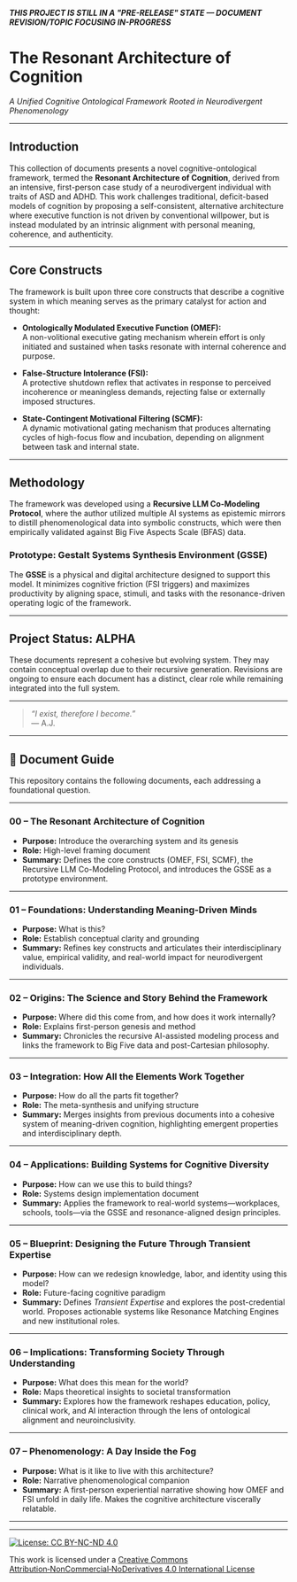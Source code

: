 ***THIS PROJECT IS STILL IN A "PRE-RELEASE" STATE — DOCUMENT REVISION/TOPIC FOCUSING IN-PROGRESS***

# The Resonant Architecture of Cognition
*A Unified Cognitive Ontological Framework Rooted in Neurodivergent Phenomenology*

---

## Introduction

This collection of documents presents a novel cognitive-ontological framework, termed the **Resonant Architecture of Cognition**, derived from an intensive, first-person case study of a neurodivergent individual with traits of ASD and ADHD. This work challenges traditional, deficit-based models of cognition by proposing a self-consistent, alternative architecture where executive function is not driven by conventional willpower, but is instead modulated by an intrinsic alignment with personal meaning, coherence, and authenticity.

---

## Core Constructs

The framework is built upon three core constructs that describe a cognitive system in which meaning serves as the primary catalyst for action and thought:

- **Ontologically Modulated Executive Function (OMEF):**  
  A non-volitional executive gating mechanism wherein effort is only initiated and sustained when tasks resonate with internal coherence and purpose.

- **False-Structure Intolerance (FSI):**  
  A protective shutdown reflex that activates in response to perceived incoherence or meaningless demands, rejecting false or externally imposed structures.

- **State-Contingent Motivational Filtering (SCMF):**  
  A dynamic motivational gating mechanism that produces alternating cycles of high-focus flow and incubation, depending on alignment between task and internal state.

---

## Methodology

The framework was developed using a **Recursive LLM Co-Modeling Protocol**, where the author utilized multiple AI systems as epistemic mirrors to distill phenomenological data into symbolic constructs, which were then empirically validated against Big Five Aspects Scale (BFAS) data.

### Prototype: Gestalt Systems Synthesis Environment (GSSE)

The **GSSE** is a physical and digital architecture designed to support this model. It minimizes cognitive friction (FSI triggers) and maximizes productivity by aligning space, stimuli, and tasks with the resonance-driven operating logic of the framework.

---

## Project Status: **ALPHA**

These documents represent a cohesive but evolving system. They may contain conceptual overlap due to their recursive generation. Revisions are ongoing to ensure each document has a distinct, clear role while remaining integrated into the full system.

---

> *“I exist, therefore I become.”*  
> — A.J.

---

## 📘 Document Guide

This repository contains the following documents, each addressing a foundational question.

---

### **00 – The Resonant Architecture of Cognition**
- **Purpose:** Introduce the overarching system and its genesis  
- **Role:** High-level framing document  
- **Summary:** Defines the core constructs (OMEF, FSI, SCMF), the Recursive LLM Co-Modeling Protocol, and introduces the GSSE as a prototype environment.

---

### **01 – Foundations: Understanding Meaning-Driven Minds**
- **Purpose:** What is this?  
- **Role:** Establish conceptual clarity and grounding  
- **Summary:** Refines key constructs and articulates their interdisciplinary value, empirical validity, and real-world impact for neurodivergent individuals.

---

### **02 – Origins: The Science and Story Behind the Framework**
- **Purpose:** Where did this come from, and how does it work internally?  
- **Role:** Explains first-person genesis and method  
- **Summary:** Chronicles the recursive AI-assisted modeling process and links the framework to Big Five data and post-Cartesian philosophy.

---

### **03 – Integration: How All the Elements Work Together**
- **Purpose:** How do all the parts fit together?  
- **Role:** The meta-synthesis and unifying structure  
- **Summary:** Merges insights from previous documents into a cohesive system of meaning-driven cognition, highlighting emergent properties and interdisciplinary depth.

---

### **04 – Applications: Building Systems for Cognitive Diversity**
- **Purpose:** How can we use this to build things?  
- **Role:** Systems design implementation document  
- **Summary:** Applies the framework to real-world systems—workplaces, schools, tools—via the GSSE and resonance-aligned design principles.

---

### **05 – Blueprint: Designing the Future Through Transient Expertise**
- **Purpose:** How can we redesign knowledge, labor, and identity using this model?  
- **Role:** Future-facing cognitive paradigm  
- **Summary:** Defines *Transient Expertise* and explores the post-credential world. Proposes actionable systems like Resonance Matching Engines and new institutional roles.

---

### **06 – Implications: Transforming Society Through Understanding**
- **Purpose:** What does this mean for the world?  
- **Role:** Maps theoretical insights to societal transformation  
- **Summary:** Explores how the framework reshapes education, policy, clinical work, and AI interaction through the lens of ontological alignment and neuroinclusivity.

---

### **07 – Phenomenology: A Day Inside the Fog**
- **Purpose:** What is it like to live with this architecture?  
- **Role:** Narrative phenomenological companion  
- **Summary:** A first-person experiential narrative showing how OMEF and FSI unfold in daily life. Makes the cognitive architecture viscerally relatable.

---

---

[![License: CC BY-NC-ND 4.0](https://licensebuttons.net/l/by-nc-nd/4.0/88x31.png)](https://creativecommons.org/licenses/by-nc-nd/4.0/)

This work is licensed under a [Creative Commons Attribution‑NonCommercial‑NoDerivatives 4.0 International License](https://creativecommons.org/licenses/by-nc-nd/4.0/)
